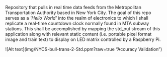Repository that pulls in real time data feeds from the Metropolitan Transportation Authority based in New York City.
The goal of this repo serves as a _'Hello World'_ into the realm of electronics to which I shall replicate a real-time
countdown clock normally found in MTA subway stations. This shall be accomplished by mapping the std_out stream of this
application along with relevant static content (i.e. portable pixel format image and train text) to display on LED matrix controlled by a Raspberry Pi.



![Alt text](img/NYCS-bull-trans-2-Std.ppm?raw=true “Accuracy Validation”)